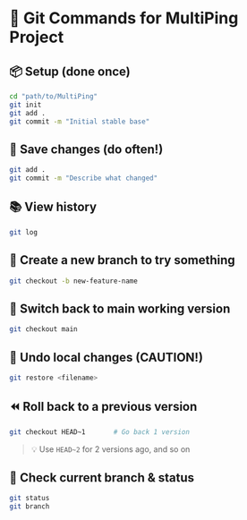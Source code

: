 # 📘 Git Commands for MultiPing Project

## 📦 Setup (done once)
```bash
cd "path/to/MultiPing"
git init
git add .
git commit -m "Initial stable base"
```

## 💾 Save changes (do often!)
```bash
git add .
git commit -m "Describe what changed"
```

## 📚 View history
```bash
git log
```

## 🧭 Create a new branch to try something
```bash
git checkout -b new-feature-name
```

## 🔁 Switch back to main working version
```bash
git checkout main
```

## 🚨 Undo local changes (CAUTION!)
```bash
git restore <filename>
```

## ⏪ Roll back to a previous version
```bash
git checkout HEAD~1       # Go back 1 version
```

> 💡 Use `HEAD~2` for 2 versions ago, and so on

## 📄 Check current branch & status
```bash
git status
git branch
```